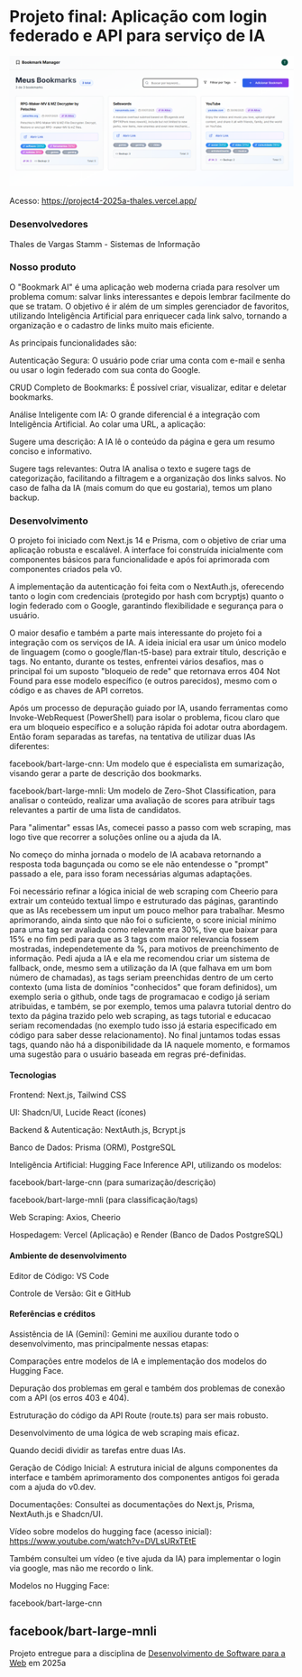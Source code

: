 # Projeto final: Aplicação com login federado e API para serviço de IA

![img projeto](./img/1.png "Screenshot do projeto")


Acesso: https://project4-2025a-thales.vercel.app/


### Desenvolvedores
Thales de Vargas Stamm - Sistemas de Informação


### Nosso produto

O "Bookmark AI" é uma aplicação web moderna criada para resolver um problema comum: salvar links interessantes e depois lembrar facilmente do que se tratam. O objetivo é ir além de um simples gerenciador de favoritos, utilizando Inteligência Artificial para enriquecer cada link salvo, tornando a organização e o cadastro de links muito mais eficiente.

As principais funcionalidades são:

Autenticação Segura: O usuário pode criar uma conta com e-mail e senha ou usar o login federado com sua conta do Google.

CRUD Completo de Bookmarks: É possível criar, visualizar, editar e deletar bookmarks.

Análise Inteligente com IA: O grande diferencial é a integração com Inteligência Artificial. Ao colar uma URL, a aplicação:

Sugere uma descrição: A IA lê o conteúdo da página e gera um resumo conciso e informativo.

Sugere tags relevantes: Outra IA analisa o texto e sugere tags de categorização, facilitando a filtragem e a organização dos links salvos. No caso de falha da IA (mais comum do que eu gostaria), temos um plano backup.


### Desenvolvimento

O projeto foi iniciado com  Next.js 14  e Prisma, com o objetivo de criar uma aplicação robusta e escalável. A interface foi construída inicialmente com componentes básicos para funcionalidade e após foi aprimorada com componentes criados pela v0.

A implementação da autenticação foi feita com o NextAuth.js, oferecendo tanto o login com credenciais (protegido por hash com bcryptjs) quanto o login federado com o Google, garantindo flexibilidade e segurança para o usuário.

O maior desafio e também a parte mais interessante do projeto foi a integração com os serviços de IA. A ideia inicial era usar um único modelo de linguagem (como o google/flan-t5-base) para extrair título, descrição e tags. No entanto, durante os testes, enfrentei vários desafios, mas o principal foi um suposto "bloqueio de rede" que retornava erros 404 Not Found para esse modelo específico (e outros parecidos), mesmo com o código e as chaves de API corretos.

Após um processo de depuração guiado por IA, usando ferramentas como Invoke-WebRequest (PowerShell) para isolar o problema, ficou claro que era um bloqueio  específico e a solução rápida foi adotar outra abordagem. Então foram separadas as tarefas, na tentativa de utilizar duas IAs diferentes:

facebook/bart-large-cnn: Um modelo que é especialista em sumarização, visando gerar a parte de descrição dos bookmarks.

facebook/bart-large-mnli: Um modelo de Zero-Shot Classification, para analisar o conteúdo, realizar uma avaliação de scores para atribuir tags relevantes a partir de uma lista de candidatos.

Para "alimentar" essas IAs, comecei passo a passo com web scraping, mas logo tive que recorrer a soluções online ou a ajuda da IA.

No começo do minha jornada o modelo de IA acabava retornando a resposta toda bagunçada ou como se ele não entendesse o "prompt" passado a ele, para isso foram necessárias algumas adaptações.

Foi necessário refinar a lógica inicial de web scraping com Cheerio para extrair um conteúdo textual limpo e estruturado das páginas, garantindo que as IAs recebessem um input um pouco melhor para trabalhar. Mesmo aprimorando, ainda sinto que não foi o suficiente, o score inicial mínimo para uma tag ser avaliada como relevante era 30%, tive que baixar para 15% e no fim pedi para que as 3 tags com maior relevancia fossem mostradas, independetemente da %, para motivos de preenchimento de informação. Pedi ajuda a IA e ela me recomendou criar um sistema de fallback, onde, mesmo sem a utilização da IA (que falhava em um bom número de chamadas), as tags seriam preenchidas dentro de um certo contexto (uma lista de domínios "conhecidos" que foram definidos), um exemplo seria o github, onde tags de programacao e codigo já seriam atribuidas, e também, se por exemplo, temos uma palavra tutorial dentro do texto da página trazido pelo web scraping, as tags tutorial e educacao seriam recomendadas (no exemplo tudo isso já estaria especificado em código para saber desse relacionamento). No final juntamos todas essas tags, quando não há a disponibilidade da IA naquele momento, e formamos uma sugestão para o usuário baseada em regras pré-definidas.

#### Tecnologias

Frontend: Next.js, Tailwind CSS

UI: Shadcn/UI, Lucide React (ícones)

Backend & Autenticação: NextAuth.js, Bcrypt.js

Banco de Dados: Prisma (ORM), PostgreSQL

Inteligência Artificial: Hugging Face Inference API, utilizando os modelos:

facebook/bart-large-cnn (para sumarização/descrição)

facebook/bart-large-mnli (para classificação/tags)

Web Scraping: Axios, Cheerio

Hospedagem: Vercel (Aplicação) e Render (Banco de Dados PostgreSQL)

#### Ambiente de desenvolvimento

Editor de Código: VS Code

Controle de Versão: Git e GitHub

#### Referências e créditos

Assistência de IA (Gemini): Gemini me auxiliou durante todo o desenvolvimento, mas principalmente nessas etapas:

Comparações entre modelos de IA e implementação dos modelos do Hugging Face.

Depuração dos problemas em geral e também dos problemas de conexão com a API (os erros 403 e 404).

Estruturação do código da API Route (route.ts) para ser mais robusto.

Desenvolvimento de uma lógica de web scraping mais eficaz.

Quando decidi dividir as tarefas entre duas IAs.




Geração de Código Inicial: A estrutura inicial de alguns componentes da interface e também aprimoramento dos componentes antigos foi gerada com a ajuda do v0.dev.

Documentações: Consultei as documentações do Next.js, Prisma, NextAuth.js e Shadcn/UI.

Vídeo sobre modelos do hugging face (acesso inicial): https://www.youtube.com/watch?v=DVLsURxTEtE

Também consultei um vídeo (e tive ajuda da IA) para implementar o login via google, mas não me recordo o link.

Modelos no Hugging Face:

facebook/bart-large-cnn

facebook/bart-large-mnli
---
Projeto entregue para a disciplina de [Desenvolvimento de Software para a Web](http://github.com/andreainfufsm/elc1090-2025a) em 2025a
